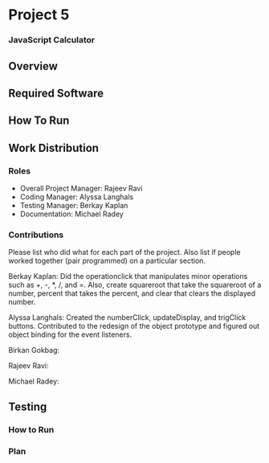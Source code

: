 # Project 5
### JavaScript Calculator

## Overview

## Required Software

## How To Run

## Work Distribution
### Roles
* Overall Project Manager: Rajeev Ravi
* Coding Manager: Alyssa Langhals
* Testing Manager: Berkay Kaplan  
* Documentation: Michael Radey

### Contributions
Please list who did what for each part of the project.
Also list if people worked together (pair programmed) on a particular section.

Berkay Kaplan: Did the operationclick that manipulates minor operations such as +, -, *, /, and =. Also, create squareroot that take the squareroot of a number, percent that takes the percent, and clear that clears the displayed number.  

Alyssa Langhals: Created the numberClick, updateDisplay, and trigClick buttons. Contributed to the redesign of the object prototype and figured out object binding for the event listeners.

Birkan Gokbag:

Rajeev Ravi:

Michael Radey:


## Testing
### How to Run
### Plan
